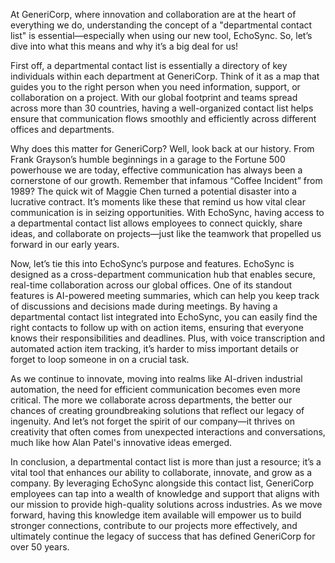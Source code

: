 At GeneriCorp, where innovation and collaboration are at the heart of everything we do, understanding the concept of a "departmental contact list" is essential—especially when using our new tool, EchoSync. So, let’s dive into what this means and why it’s a big deal for us!

First off, a departmental contact list is essentially a directory of key individuals within each department at GeneriCorp. Think of it as a map that guides you to the right person when you need information, support, or collaboration on a project. With our global footprint and teams spread across more than 30 countries, having a well-organized contact list helps ensure that communication flows smoothly and efficiently across different offices and departments.

Why does this matter for GeneriCorp? Well, look back at our history. From Frank Grayson’s humble beginnings in a garage to the Fortune 500 powerhouse we are today, effective communication has always been a cornerstone of our growth. Remember that infamous “Coffee Incident” from 1989? The quick wit of Maggie Chen turned a potential disaster into a lucrative contract. It’s moments like these that remind us how vital clear communication is in seizing opportunities. With EchoSync, having access to a departmental contact list allows employees to connect quickly, share ideas, and collaborate on projects—just like the teamwork that propelled us forward in our early years.

Now, let’s tie this into EchoSync’s purpose and features. EchoSync is designed as a cross-department communication hub that enables secure, real-time collaboration across our global offices. One of its standout features is AI-powered meeting summaries, which can help you keep track of discussions and decisions made during meetings. By having a departmental contact list integrated into EchoSync, you can easily find the right contacts to follow up with on action items, ensuring that everyone knows their responsibilities and deadlines. Plus, with voice transcription and automated action item tracking, it’s harder to miss important details or forget to loop someone in on a crucial task.

As we continue to innovate, moving into realms like AI-driven industrial automation, the need for efficient communication becomes even more critical. The more we collaborate across departments, the better our chances of creating groundbreaking solutions that reflect our legacy of ingenuity. And let’s not forget the spirit of our company—it thrives on creativity that often comes from unexpected interactions and conversations, much like how Alan Patel's innovative ideas emerged.

In conclusion, a departmental contact list is more than just a resource; it’s a vital tool that enhances our ability to collaborate, innovate, and grow as a company. By leveraging EchoSync alongside this contact list, GeneriCorp employees can tap into a wealth of knowledge and support that aligns with our mission to provide high-quality solutions across industries. As we move forward, having this knowledge item available will empower us to build stronger connections, contribute to our projects more effectively, and ultimately continue the legacy of success that has defined GeneriCorp for over 50 years.